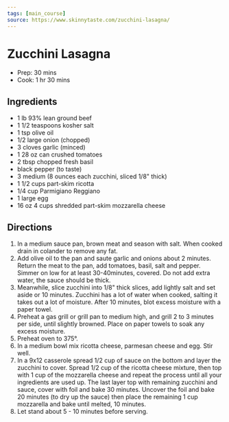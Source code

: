 ```yaml
---
tags: [main_course]
source: https://www.skinnytaste.com/zucchini-lasagna/
---
```


# Zucchini Lasagna

- Prep: 30 mins
- Cook: 1 hr 30 mins

## Ingredients

- 1 lb 93% lean ground beef
- 1 1/2 teaspoons kosher salt
- 1 tsp olive oil
- 1/2 large onion (chopped)
- 3 cloves garlic (minced)
- 1 28 oz can crushed tomatoes
- 2 tbsp chopped fresh basil
- black pepper (to taste)
- 3 medium (8 ounces each zucchini, sliced 1/8" thick)
- 1 1/2 cups part-skim ricotta
- 1/4 cup Parmigiano Reggiano
- 1 large egg
- 16 oz 4 cups shredded part-skim mozzarella cheese

## Directions

1. In a medium sauce pan, brown meat and season with salt. When cooked drain in colander to remove any fat.
2. Add olive oil to the pan and saute garlic and onions about 2 minutes. Return the meat to the pan, add tomatoes, basil, salt and pepper. Simmer on low for at least 30-40minutes, covered. Do not add extra water, the sauce should be thick.
3. Meanwhile, slice zucchini into 1/8" thick slices, add lightly salt and set aside or 10 minutes. Zucchini has a lot of water when cooked, salting it takes out a lot of moisture. After 10 minutes, blot excess moisture with a paper towel.
4. Preheat a gas grill or grill pan to medium high, and grill 2 to 3 minutes per side, until slightly browned. Place on paper towels to soak any excess moisture.
5. Preheat oven to 375°.
6. In a medium bowl mix ricotta cheese, parmesan cheese and egg. Stir well.
7. In a 9x12 casserole spread 1/2 cup of sauce on the bottom and layer the zucchini to cover. Spread 1/2 cup of the ricotta cheese mixture, then top with 1 cup of the mozzarella cheese and repeat the process until all your ingredients are used up. The last layer top with remaining zucchini and sauce, cover with foil and bake 30 minutes. Uncover the foil and bake 20 minutes (to dry up the sauce) then place the remaining 1 cup mozzarella and bake until melted, 10 minutes.
8. Let stand about 5 - 10 minutes before serving.
